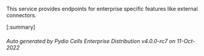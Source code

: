






This service provides endpoints for enterprise specific features like external connectors.

[:summary]

###### Auto generated by Pydio Cells Enterprise Distribution v4.0.0-rc7 on 11-Oct-2022
